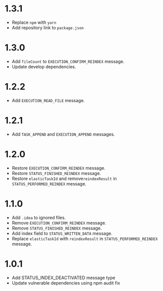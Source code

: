 # 1.3.1
- Replace `npm` with `yarn`
- Add repository link to `package.json`

# 1.3.0
- Add `fileCount` to `EXECUTION_CONFIRM_REINDEX` message.
- Update develop dependencies.

# 1.2.2
- Add `EXECUTION_READ_FILE` message.

# 1.2.1
- Add `TASK_APPEND` and `EXECUTION_APPEND` messages.

# 1.2.0
- Restore `EXECUTION_CONFIRM_REINDEX` message.
- Restore `STATUS_FINISHED_REINDEX` message.
- Restore `elasticTaskId` and remove`reindexResult` in `STATUS_PERFORMED_REINDEX` message.

# 1.1.0
- Add `.idea` to ignored files.
- Remove `EXECUTION_CONFIRM_REINDEX` message.
- Remove `STATUS_FINISHED_REINDEX` message.
- Add index field to `STATUS_WRITTEN_DATA` message.
- Replace `elasticTaskId` with `reindexResult` in `STATUS_PERFORMED_REINDEX` message.

# 1.0.1
- Add STATUS_INDEX_DEACTIVATED message type
- Update vulnerable dependencies using npm audit fix
